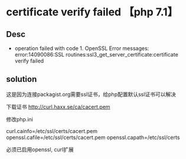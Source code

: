 # certificate verify failed 【php 7.1】
## Desc
- operation failed with code 1. OpenSSL Error messages: error:14090086:SSL routines:ssl3_get_server_certificate:certificate verify failed

## solution
这是因为连接packagist.org需要ssl证书，给php配置默认ssl证书可以解决

下载证书 http://curl.haxx.se/ca/cacert.pem 

修改php.ini

curl.cainfo=/etc/ssl/certs/cacert.pem
openssl.cafile=/etc/ssl/certs/cacert.pem
openssl.capath=/etc/ssl/certs

必须已启用openssl, curl扩展

